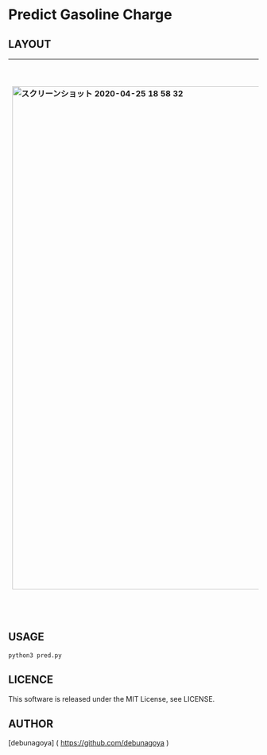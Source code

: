 # Predict Gasoline Charge

## LAYOUT
|<img width="1012" alt="スクリーンショット 2020-04-25 18 58 32" src="https://user-images.githubusercontent.com/51310989/80277004-1c825800-8727-11ea-94ba-4ce1df591df0.png">|<img width="1112" alt="スクリーンショット 2020-04-25 18 58 29" src="https://user-images.githubusercontent.com/51310989/80277005-1d1aee80-8727-11ea-8efd-8647fa854fd6.png">|
|:---------|------------------:|

## USAGE
```
python3 pred.py
```

## LICENCE
This software is released under the MIT License, see LICENSE.

## AUTHOR
[debunagoya] ( https://github.com/debunagoya )
